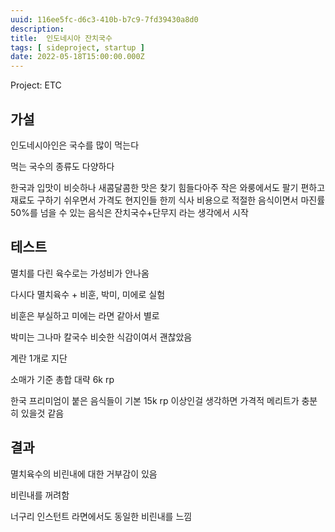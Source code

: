 ```yaml
---
uuid: 116ee5fc-d6c3-410b-b7c9-7fd39430a8d0
description: 
title:  인도네시아 잔치국수
tags: [ sideproject, startup ]
date: 2022-05-18T15:00:00.000Z
---
```






Project: ETC



## 가설

인도네시아인은 국수를 많이 먹는다

먹는 국수의 종류도 다양하다

한국과 입맛이 비슷하나 새콤달콤한 맛은 찾기 힘들다아주 작은 와룽에서도 팔기 편하고 재료도 구하기 쉬우면서 가격도 현지인들 한끼 식사 비용으로 적절한 음식이면서 마진률 50%를 넘을 수 있는 음식은 잔치국수+단무지 라는 생각에서 시작

## 테스트

멸치를 다린 육수로는 가성비가 안나옴

다시다 멸치육수 + 비훈, 박미, 미에로 실험

비훈은 부실하고 미에는 라면 같아서 별로

박미는 그나마 칼국수 비슷한 식감이여서 괜찮았음

계란 1개로 지단

소매가 기준 총합 대략 6k rp

한국 프리미엄이 붙은 음식들이 기본 15k rp 이상인걸 생각하면 가격적 메리트가 충분히 있을것 같음

## 결과

멸치육수의 비린내에 대한 거부감이 있음

비린내를 꺼려함

너구리 인스턴트 라면에서도 동일한 비린내를 느낌
